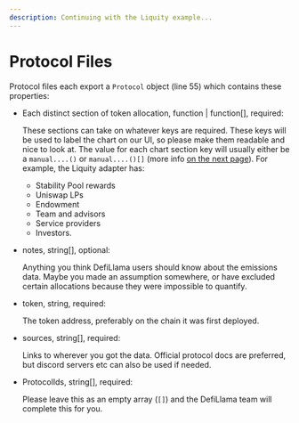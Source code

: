 ```yaml
---
description: Continuing with the Liquity example...
---
```


# Protocol Files

Protocol files each export a `Protocol` object (line 55) which contains these properties:&#x20;

*   Each distinct section of token allocation, function | function\[], required:

    These sections can take on whatever keys are required. These keys will be used to label the chart on our UI, so please make them readable and nice to look at. The value for each chart section key will usually either be a `manual....()` or `manual....()[]` (more info [on the next page](emission-sections.md)). For example, the Liquity adapter has:

    * Stability Pool rewards
    * Uniswap LPs
    * Endowment
    * Team and advisors
    * Service providers
    * Investors.&#x20;
*   notes, string\[], optional:&#x20;

    Anything you think DefiLlama users should know about the emissions data. Maybe you made an assumption somewhere, or have excluded certain allocations because they were impossible to quantify.&#x20;
*   token, string, required:&#x20;

    The token address, preferably on the chain it was first deployed.&#x20;
*   sources, string\[], required:&#x20;

    Links to wherever you got the data. Official protocol docs are preferred, but discord servers etc can also be used if needed.&#x20;
*   ProtocolIds, string\[], required:

    Please leave this as an empty array (`[]`) and the DefiLlama team will complete this for you.
